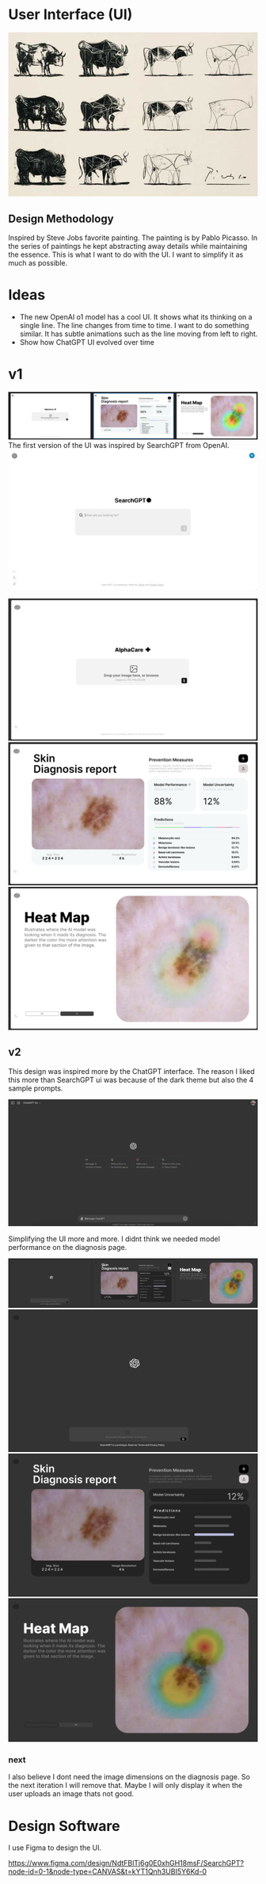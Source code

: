 # User Interface (UI)

![ui](../ui/stevejobs_favorite.jpeg)

## Design Methodology
Inspired by Steve Jobs favorite painting. The painting is by Pablo Picasso. In the series of paintings he kept abstracting away details while maintaining the essence. This is what I want to do with the UI. I want to simplify it as much as possible.

# Ideas
- The new OpenAI o1 model has a cool UI. It shows what its thinking on a single line. The line changes from time to time. I want to do something similar. It has subtle animations such as the line moving from left to right.
- Show how ChatGPT UI evolved over time

# v1
![ui](../ui/ui_v1.png)
The first version of the UI was inspired by SearchGPT from OpenAI.
![ui](../ui/searchgpt_2.jpeg)

![ui](../ui/v1_home.png)
![ui](../ui/v1_diagnose.png)
![ui](../ui/v1_heatmap.png)


## v2
This design was inspired more by the ChatGPT interface. The reason I liked this more than SearchGPT ui was because of the dark theme but also the 4 sample prompts. 

![ui](../ui/chatgpt.png)

Simplifying the UI more and more. I didnt think we needed model performance on the diagnosis page.

![ui](../ui/ui_v2.png)
![ui](../ui/v2_home.png)
![ui](../ui/v2_diagnose.png)
![ui](../ui/v2_heatmap.png)


### next

I also believe I dont need the image dimensions on the diagnosis page. So the next iteration I will remove that. Maybe I will only display it when the user uploads an image thats not good.

# Design Software
I use Figma to design the UI.

https://www.figma.com/design/NdtFBlTj6g0E0xhGH18msF/SearchGPT?node-id=0-1&node-type=CANVAS&t=kYT1Qnh3UBI5Y6Kd-0 